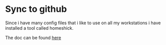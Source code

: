 # Sync to github

Since i have many config files that i like to use on all my workstations i have installed a tool called homeshick. 

The doc can be found [here](https://github.com/andsens/homeshick/wiki/Tutorials)

